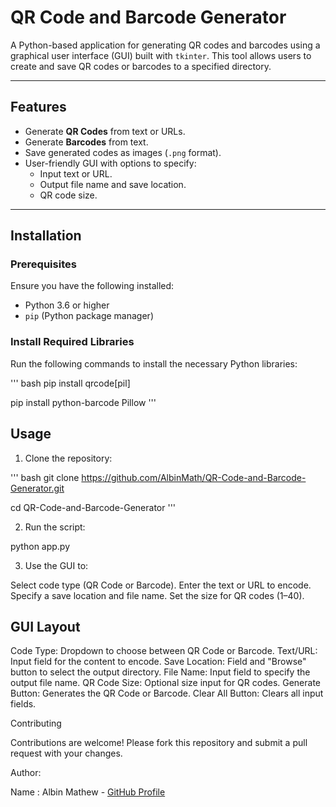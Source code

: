 # QR Code and Barcode Generator

A Python-based application for generating QR codes and barcodes using a graphical user interface (GUI) built with `tkinter`. This tool allows users to create and save QR codes or barcodes to a specified directory.

---

## Features

- Generate **QR Codes** from text or URLs.
- Generate **Barcodes** from text.
- Save generated codes as images (`.png` format).
- User-friendly GUI with options to specify:
  - Input text or URL.
  - Output file name and save location.
  - QR code size.

---

## Installation

### Prerequisites
Ensure you have the following installed:
- Python 3.6 or higher
- `pip` (Python package manager)

### Install Required Libraries

Run the following commands to install the necessary Python libraries:

''' bash
pip install qrcode[pil]

pip install python-barcode Pillow
'''

## Usage
1. Clone the repository:

''' bash
git clone https://github.com/AlbinMath/QR-Code-and-Barcode-Generator.git

cd QR-Code-and-Barcode-Generator
'''

2. Run the script:

python app.py

3. Use the GUI to:

Select code type (QR Code or Barcode).
Enter the text or URL to encode.
Specify a save location and file name.
Set the size for QR codes (1–40).

## GUI Layout
Code Type: Dropdown to choose between QR Code or Barcode.
Text/URL: Input field for the content to encode.
Save Location: Field and "Browse" button to select the output directory.
File Name: Input field to specify the output file name.
QR Code Size: Optional size input for QR codes.
Generate Button: Generates the QR Code or Barcode.
Clear All Button: Clears all input fields.

Contributing

Contributions are welcome! Please fork this repository and submit a pull request with your changes.

Author:

Name : Albin Mathew - [GitHub Profile](https://github.com/AlbinMath/)
